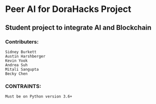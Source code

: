 # Peer AI for DoraHacks Project
## Student project to integrate AI and Blockchain
### Contributers:
    Sidney Burkett
    Austin Harshberger
    Kevin Yook
    Andrea Suh
    Mitali Sangupta
    Becky Chen

### CONTRAINTS:
    Must be on Python version 3.6+

